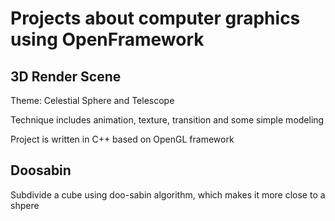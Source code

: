 # Projects about computer graphics using OpenFramework
## 3D Render Scene 
Theme: Celestial Sphere and Telescope

Technique includes animation, texture, transition and some simple modeling

Project is written in C++ based on OpenGL framework

## Doosabin
Subdivide a cube using doo-sabin algorithm, which makes it more close to a shpere 

